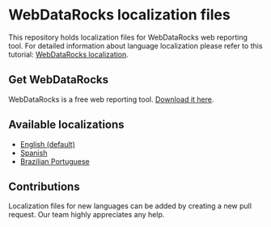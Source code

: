 # WebDataRocks localization files 

This repository holds localization files for WebDataRocks web reporting tool. For detailed information about language localization please refer to this tutorial: [WebDataRocks localization](https://www.webdatarocks.com/doc/language-localization/).

## Get WebDataRocks

WebDataRocks is a free web reporting tool. [Download it here](https://www.webdatarocks.com/doc/download/).

## Available localizations

- [English (default)](/en.json)
- [Spanish](/es.json)
- [Brazilian Portuguese](/BrazilianPortuguese.json)

## Contributions 

Localization files for new languages can be added by creating a new pull request. Our team highly appreciates any help.